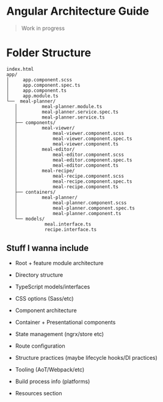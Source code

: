 # Angular Architecture Guide

> Work in progress

# Folder Structure

```
index.html
app/
│     app.component.scss
│     app.component.spec.ts
│     app.component.ts
│     app.module.ts
└──  meal-planner/
   │         meal-planner.module.ts
   │         meal-planner.service.spec.ts
   │         meal-planner.service.ts
   ├── components/
   │         meal-viewer/
   │             meal-viewer.component.scss
   │             meal-viewer.component.spec.ts
   │             meal-viewer.component.ts
   │         meal-editor/
   │             meal-editor.component.scss
   │             meal-editor.component.spec.ts
   │             meal-editor.component.ts
   │         meal-recipe/
   │             meal-recipe.component.scss
   │             meal-recipe.component.spec.ts
   │             meal-recipe.component.ts
   ├── containers/
   │         meal-planner/
   │             meal-planner.component.scss
   │             meal-planner.component.spec.ts
   │             meal-planner.component.ts
   └── models/
              meal.interface.ts
              recipe.interface.ts
```

## Stuff I wanna include

* Root + feature module architecture
* Directory structure
* TypeScript models/interfaces

* CSS options (Sass/etc)
* Component architecture
* Container + Presentational components
* State management (ngrx/store etc)
* Route configuration
* Structure practices (maybe lifecycle hooks/DI practices)
* Tooling (AoT/Webpack/etc)
* Build process info (platforms)
* Resources section
